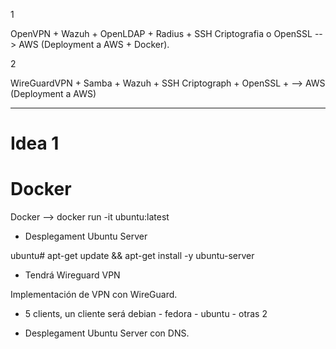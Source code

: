 1

OpenVPN + Wazuh + OpenLDAP + Radius + SSH Criptografia o OpenSSL --> AWS (Deployment a AWS  + Docker).

2 

WireGuardVPN + Samba + Wazuh + SSH Criptograph + OpenSSL + --> AWS (Deployment a AWS)


----------------------------------------------------------------------------

# Idea 1

# Docker

Docker --> docker run -it ubuntu:latest

* Desplegament Ubuntu Server

ubuntu# apt-get update && apt-get install -y ubuntu-server

* Tendrá Wireguard VPN

Implementación de VPN con WireGuard.

* 5 clients, un cliente será debian - fedora - ubuntu - otras 2

* Desplegament Ubuntu Server con DNS.